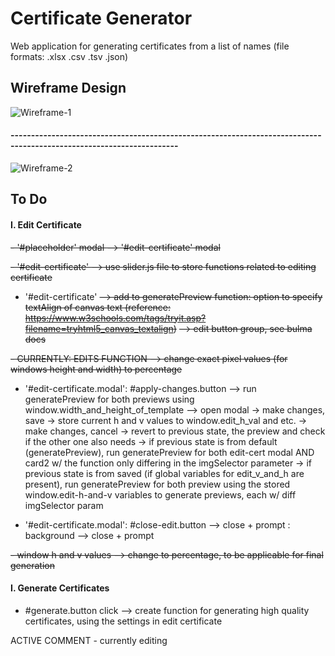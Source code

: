 # Certificate Generator
Web application for generating certificates from a list of names (file formats: .xlsx .csv .tsv .json)

## Wireframe Design
![Wireframe-1](https://github.com/yulyen/certificate_generator/blob/LAdevelop/wireframe.png)
#### ---------------------------------------------------------------------------------------------------------------------
![Wireframe-2](https://github.com/yulyen/certificate_generator/blob/LAdevelop/wireframe-2.png)


## To Do
#### I. Edit Certificate
~~- '#placeholder' modal --> '#edit-certificate' modal~~

~~- '#edit-certificate' --> use slider.js file to store functions related to editing certificate~~

- '#edit-certificate' ~~--> add to generatePreview function: option to specify textAlign of canvas text (reference: https://www.w3schools.com/tags/tryit.asp?filename=tryhtml5_canvas_textalign)~~
                      ~~--> edit button group, see bulma docs~~

~~- CURRENTLY: EDITS FUNCTION --> change exact pixel values (for windows height and width) to percentage~~

- '#edit-certificate.modal': #apply-changes.button
    --> run generatePreview for both previews using window.width_and_height_of_template
    --> open modal  -> make changes, save   -> store current h and v values to window.edit_h_val and etc.
                    -> make changes, cancel -> revert to previous state, the preview and check if the other one also needs -> if previous state is from default (generatePreview), run generatePreview for both edit-cert modal AND card2 w/ the function only differing in the imgSelector parameter
                                                                        -> if previous state is from saved (if global variables for edit_v_and_h are present), run generatePreview for both preview using the stored window.edit-h-and-v variables to generate previews, each w/ diff imgSelector param

- '#edit-certificate.modal': #close-edit.button --> close + prompt
                           : background --> close + prompt

~~- window h and v values --> change to percentage, to be applicable for final generation~~

#### I. Generate Certificates
- #generate.button click
    --> create function for generating high quality certificates, using the settings in edit certificate



ACTIVE COMMENT - currently editing


